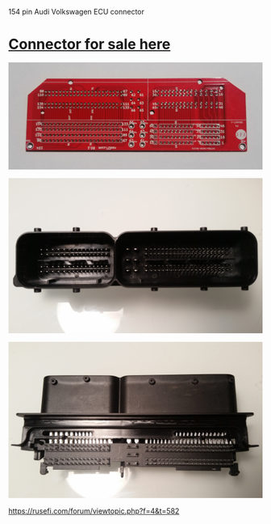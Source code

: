 154 pin Audi Volkswagen ECU connector

# [Connector for sale here](https://www.tindie.com/products/russian/154-pin-ecu-connector/)


![x](154p_board.jpg)

![Connector](154p_front.jpg)

![Connector](154p_bottom.jpg)

https://rusefi.com/forum/viewtopic.php?f=4&t=582